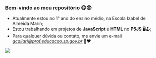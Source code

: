 ### Bem-vindo ao meu repositório 😋😎

- Atualmente estou no 1° ano do ensino médio, na  Escola Izabel de Almeida Marin;
- Estou trabalhando em projetos de **JavaScript** e **HTML** no **P5JS** 🖥🕹;
- Para qualquer dúvida ou contato, me envie um e-mail *gcaliari@prof.educacao.sp.gov.br* 💌❤

![](https://media1.tenor.com/m/bCfpwMjfAi0AAAAC/cat-typing.gif)
